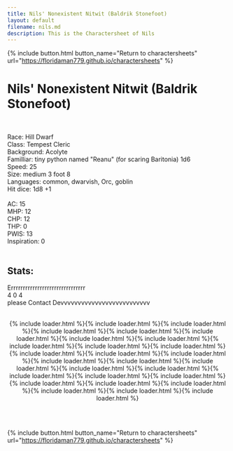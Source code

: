 ```yaml
---
title: Nils' Nonexistent Nitwit (Baldrik Stonefoot)
layout: default
filename: nils.md
description: This is the Charactersheet of Nils
---
```

{% include button.html button_name="Return to charactersheets" url="https://floridaman779.github.io/charactersheets" %}

# Nils' Nonexistent Nitwit (Baldrik Stonefoot)
<br>

Race: Hill Dwarf<br>
Class: Tempest Cleric<br>
Background: Acolyte<br>
Familliar: tiny python named "Reanu" (for scaring Baritonia) 1d6<br>
Speed: 25<br>
Size: medium 3 foot 8<br>
Languages: common, dwarvish, Orc, goblin<br>
Hit dice: 1d8 +1<br>
<br>
AC: 15<br>
MHP: 12<br>
CHP: 12<br>
THP: 0<br>
PWIS: 13<br>
Inspiration: 0<br>
<br>

## Stats:

Errrrrrrrrrrrrrrrrrrrrrrrrrrrrrr<br>
4   0               4<br>
please Contact Devvvvvvvvvvvvvvvvvvvvvvvvvv<br>
<br>
<p align="center">
  {% include loader.html %}{% include loader.html %}{% include loader.html %}{% include loader.html %}{% include loader.html %}{% include loader.html %}{% include loader.html %}{% include loader.html %}{% include loader.html %}{% include loader.html %}{% include loader.html %}{% include loader.html %}{% include loader.html %}{% include loader.html %}{% include loader.html %}{% include loader.html %}{% include loader.html %}{% include loader.html %}{% include loader.html %}{% include loader.html %}{% include loader.html %}{% include loader.html %}{% include loader.html %}{% include loader.html %}{% include loader.html %}{% include loader.html %}{% include loader.html %}{% include loader.html %}
</p>
<br>
<br>

{% include button.html button_name="Return to charactersheets" url="https://floridaman779.github.io/charactersheets" %}
